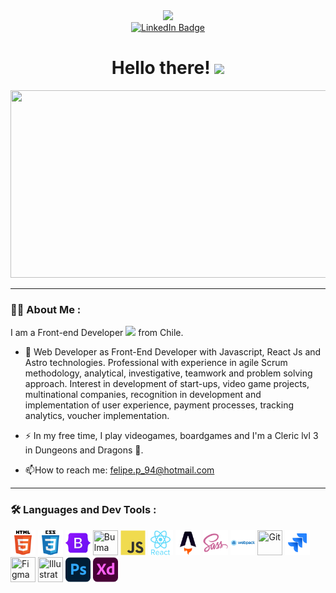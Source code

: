<div id="header" align="center">
  <img src="https://media.giphy.com/media/v1.Y2lkPTc5MGI3NjExNWlzajNxbWFxc3oxbGh6enluZW50azJ4eGJ6dmlvZmk5NHNzZThzdSZlcD12MV9naWZzX3NlYXJjaCZjdD1n/HzPtbOKyBoBFsK4hyc/giphy.gif" width="100"/>
  <div id="badges">
    <a href="https://www.linkedin.com/in/felipe-andres-penaloza-oyarzun/">
      <img src="https://img.shields.io/badge/LinkedIn-blue?style=for-the-badge&logo=linkedin&logoColor=white" alt="LinkedIn Badge"/>
    </a>
    
  </div>
  <h1>
  Hello there!
  <img src="https://media.giphy.com/media/hvRJCLFzcasrR4ia7z/giphy.gif" width="30px"/>
  </h1>
</div>
<div align="center">
  <img src="https://media.giphy.com/media/dWesBcTLavkZuG35MI/giphy.gif" width="600" height="300"/>
</div>

---
### :man_technologist: About Me :
I am a Front-end Developer <img src="https://media.giphy.com/media/WUlplcMpOCEmTGBtBW/giphy.gif" width="30"> from Chile.
- :telescope: Web Developer as Front-End Developer with Javascript, React Js and Astro technologies. Professional with experience in agile Scrum methodology, analytical, investigative, teamwork and problem solving approach. Interest in development of start-ups, video game projects, multinational companies, recognition in development and implementation of user experience, payment processes, tracking analytics, voucher implementation.

- :zap: In my free time, I play videogames, boardgames and I'm a Cleric lvl 3 in Dungeons and Dragons 🎲</a>.

- :mailbox:How to reach me: felipe.p_94@hotmail.com

---

### :hammer_and_wrench: Languages and Dev Tools :
<div>
  <img src="https://raw.githubusercontent.com/devicons/devicon/master/icons/html5/html5-original-wordmark.svg" title="HTML5" **alt="html5" width="40" height="40"/>
  <img src="https://raw.githubusercontent.com/devicons/devicon/master/icons/css3/css3-original-wordmark.svg" title="CSS3" **alt="css3" width="40" height="40"/>
  <img src="https://github.com/devicons/devicon/blob/master/icons/bootstrap/bootstrap-original.svg" title="Bootstrap" **alt="bootstrap" width="40" height="40"/>
  <img src="https://raw.githubusercontent.com/gilbarbara/logos/804dc257b59e144eaca5bc6ffd16949752c6f789/logos/bulma.svg" title="Bulma" **alt="bulma" width="40" height="40"/>
  <img src="https://raw.githubusercontent.com/devicons/devicon/master/icons/javascript/javascript-original.svg" title="Javascript" **alt="javascript" width="40" height="40"/>
  <img src="https://raw.githubusercontent.com/devicons/devicon/master/icons/react/react-original-wordmark.svg" title="React" **alt="react" width="40" height="40"/>
  <img src="https://github.com/devicons/devicon/blob/master/icons/astro/astro-original.svg" title="Astro" **alt="react" width="40" height="40"/>
  <img src="https://raw.githubusercontent.com/devicons/devicon/master/icons/sass/sass-original.svg" title="SASS" **alt="sass" width="40" height="40"/>
  <img src="https://raw.githubusercontent.com/devicons/devicon/d00d0969292a6569d45b06d3f350f463a0107b0d/icons/webpack/webpack-original-wordmark.svg" title="Webpack" **alt="webpack" width="40" height="40"/>
  <img src="https://www.vectorlogo.zone/logos/git-scm/git-scm-icon.svg" title="Git" **alt="git" width="40" height="40"/>
  <img src="https://github.com/devicons/devicon/blob/master/icons/jira/jira-original.svg" title="Jira" **alt="Jira" width="40" height="40"/>
  <img src="https://www.vectorlogo.zone/logos/figma/figma-icon.svg" title="Figma" **alt="figma" width="40" height="40"/>
  <img src="https://www.vectorlogo.zone/logos/adobe_illustrator/adobe_illustrator-icon.svg" title="Illustrator" **alt="illustrator" width="40" height="40"/>
  <img src="https://github.com/devicons/devicon/blob/master/icons/photoshop/photoshop-original.svg" title="Photoshop" **alt="photoshop" width="40" height="40"/>
  <img src="https://github.com/devicons/devicon/blob/master/icons/xd/xd-original.svg"  title="XD" **alt="xd" width="40" height="40"/>
</div>
